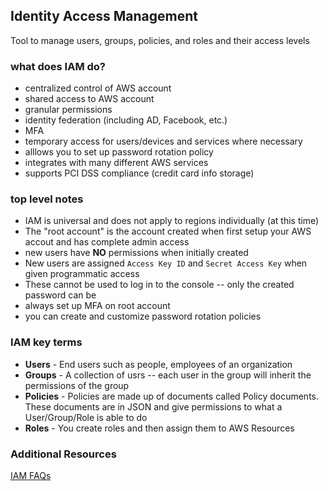 ## Identity Access Management
Tool to manage users, groups, policies, and roles and their access levels

### what does IAM do?
- centralized control of AWS account
- shared access to AWS account
- granular permissions
- identity federation (including AD, Facebook, etc.)
- MFA
- temporary access for users/devices and services where necessary
- alllows you to set up password rotation policy
- integrates with many different AWS services
- supports PCI DSS compliance (credit card info storage)

### top level notes
- IAM is universal and does not apply to regions individually (at this time)
- The "root account" is the account created when first setup your AWS accout and has complete admin access
- new users have **NO** permissions when initially created
- New users are assigned `Access Key ID` and `Secret Access Key` when given programmatic access
- These cannot be used to log in to the console -- only the created password can be
- always set up MFA on root account
- you can create and customize password rotation policies

### IAM key terms
- **Users** - End users such as people, employees of an organization
- **Groups** - A collection of usrs -- each user in the group will inherit the permissions of the group
- **Policies** - Policies are made up of documents called Policy documents.  These documents are in JSON and give permissions to what a User/Group/Role is able to do
- **Roles** - You create roles and then assign them to AWS Resources

### Additional Resources
[IAM FAQs](https://aws.amazon.com/iam/faqs/)
